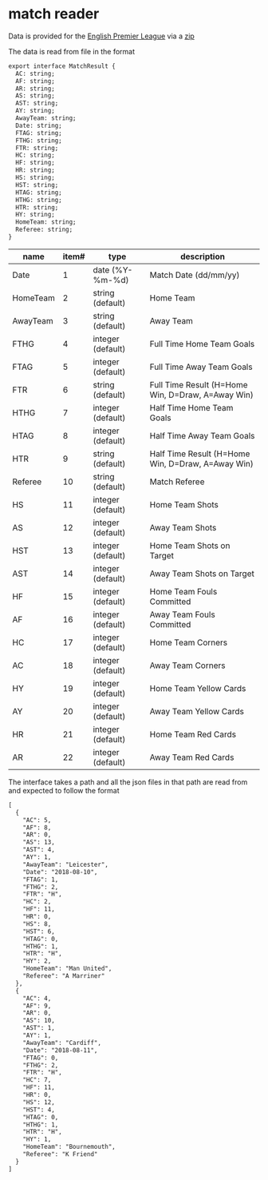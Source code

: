 # match reader

Data is provided for the [English Premier League](http://www.football-data.co.uk/) via a [zip](https://datahub.io/sports-data/english-premier-league#data)

The data is read from file in the format 

```markdown
export interface MatchResult {
  AC: string;
  AF: string;
  AR: string;
  AS: string;
  AST: string;
  AY: string;
  AwayTeam: string;
  Date: string;
  FTAG: string;
  FTHG: string;
  FTR: string;
  HC: string;
  HF: string;
  HR: string;
  HS: string;
  HST: string;
  HTAG: string;
  HTHG: string;
  HTR: string;
  HY: string;
  HomeTeam: string;
  Referee: string;
}
```

| name | item# | type | description |
|------|-------|------|-------------|
| Date	|1 |	date (%Y-%m-%d)	| Match Date (dd/mm/yy) |
| HomeTeam	| 2 |	string (default)| 	Home Team |
AwayTeam	| 3 |	string (default)| 	Away Team |
FTHG	| 4 |	integer (default)| 	Full Time Home Team Goals |
FTAG	| 5 |	integer (default)| 	Full Time Away Team Goals |
FTR	| 6 |	string (default)| 	Full Time Result (H=Home Win, D=Draw, A=Away Win) |
HTHG	| 7 |	integer (default)| 	Half Time Home Team Goals |
HTAG	| 8 |	integer (default)| 	Half Time Away Team Goals |
HTR	| 9 |	string (default)| 	Half Time Result (H=Home Win, D=Draw, A=Away Win) |
Referee	| 10 |	string (default)| 	Match Referee |
HS	| 11 |	integer (default)| 	Home Team Shots |
AS	| 12 |	integer (default)| 	Away Team Shots |
HST	|13 |	integer (default)| 	Home Team Shots on Target |
AST	| 14 |	integer (default)| 	Away Team Shots on Target |
HF	| 15 |	integer (default)| 	Home Team Fouls Committed |
AF	| 16 |	integer (default)| 	Away Team Fouls Committed |
HC	| 17 |	integer (default)| 	Home Team Corners |
AC	| 18 |	integer (default)| 	Away Team Corners |
HY	| 19 |	integer (default)| 	Home Team Yellow Cards |
AY	| 20 |	integer (default)| 	Away Team Yellow Cards |
HR	| 21 |	integer (default)| 	Home Team Red Cards |
AR	| 22 |	integer (default)| 	Away Team Red Cards |



The interface takes a path and all the json files in that path are read from and expected to follow the format

```markdown
[
  {
    "AC": 5,
    "AF": 8,
    "AR": 0,
    "AS": 13,
    "AST": 4,
    "AY": 1,
    "AwayTeam": "Leicester",
    "Date": "2018-08-10",
    "FTAG": 1,
    "FTHG": 2,
    "FTR": "H",
    "HC": 2,
    "HF": 11,
    "HR": 0,
    "HS": 8,
    "HST": 6,
    "HTAG": 0,
    "HTHG": 1,
    "HTR": "H",
    "HY": 2,
    "HomeTeam": "Man United",
    "Referee": "A Marriner"
  },
  {
    "AC": 4,
    "AF": 9,
    "AR": 0,
    "AS": 10,
    "AST": 1,
    "AY": 1,
    "AwayTeam": "Cardiff",
    "Date": "2018-08-11",
    "FTAG": 0,
    "FTHG": 2,
    "FTR": "H",
    "HC": 7,
    "HF": 11,
    "HR": 0,
    "HS": 12,
    "HST": 4,
    "HTAG": 0,
    "HTHG": 1,
    "HTR": "H",
    "HY": 1,
    "HomeTeam": "Bournemouth",
    "Referee": "K Friend"
  }
]

```

